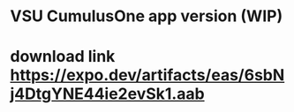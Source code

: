 # VSU CumulusOne app version (WIP)
#
# download link https://expo.dev/artifacts/eas/6sbNj4DtgYNE44ie2evSk1.aab
